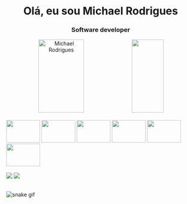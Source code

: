 <h1 align="center">Olá, eu sou Michael Rodrigues</h1>
<h3 align="center">Software developer</h3>

<div align="center">  
  <img width="49%" height="195px" src="https://github-readme-stats.vercel.app/api?username=michaellinsk&show_icons=true&count_private=true&hide_border=true&title_color=28B01E&icon_color=28B01E&text_color=c9d1d9&bg_color=0d1117" alt="Michael Rodrigues" /> 
  <img width="41%" height="195px" src="https://github-readme-stats.vercel.app/api/top-langs/?username=michaellinsk&layout=compact&hide_border=true&title_color=28B01E&text_color=28B01E&bg_color=0d1117" />
</div>
<br>
<div aling="center">
<img width="90px" height="60px" src="https://cdn.jsdelivr.net/gh/devicons/devicon/icons/html5/html5-original-wordmark.svg" />
<img width="90px" height="60px" src="https://cdn.jsdelivr.net/gh/devicons/devicon/icons/css3/css3-original-wordmark.svg" />
<img width="90px" height="60px" src="https://cdn.jsdelivr.net/gh/devicons/devicon/icons/javascript/javascript-original.svg" />
<img width="90px" height="60px" src="https://cdn.jsdelivr.net/gh/devicons/devicon/icons/java/java-original-wordmark.svg" />
<img width="90px" height="60px" src="https://cdn.jsdelivr.net/gh/devicons/devicon/icons/php/php-original.svg" />
<img width="90px" height="60px" src="https://cdn.jsdelivr.net/gh/devicons/devicon/icons/mysql/mysql-original-wordmark.svg" />
</div>
<br>
<div> 
  <a href = "mailto:michael.linsk01@gmail.com"><img src="https://img.shields.io/badge/Gmail-D14836?style=for-the-badge&logo=gmail&logoColor=white"></a>
  <a href="https://www.linkedin.com/in/michael-lfrodrigues/" target="_blank"><img src="https://img.shields.io/badge/-LinkedIn-%230077B5?style=for-the-badge&logo=linkedin&logoColor=white" target="_blank"></a> 
</div>
<br> 

![snake gif](https://github.com/michaellinsk/michaellinsk/blob/output/github-contribution-grid-snake.svg)
